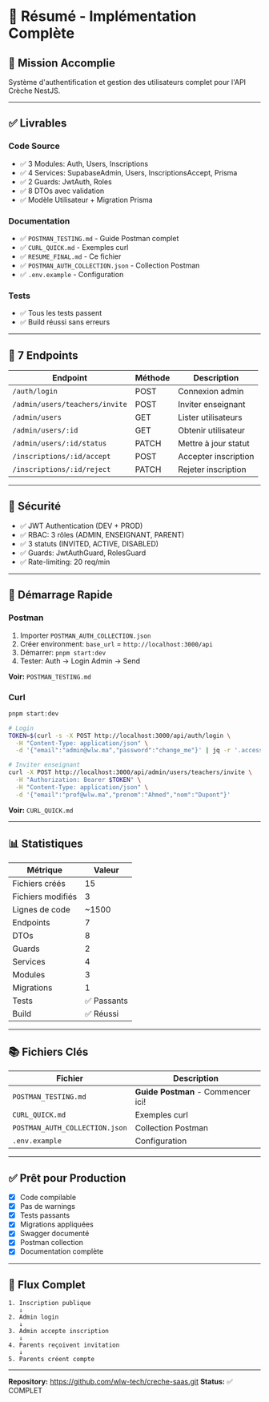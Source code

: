 # 📝 Résumé - Implémentation Complète

## 🎯 Mission Accomplie

Système d'authentification et gestion des utilisateurs complet pour l'API Crèche NestJS.

---

## ✅ Livrables

### Code Source
- ✅ 3 Modules: Auth, Users, Inscriptions
- ✅ 4 Services: SupabaseAdmin, Users, InscriptionsAccept, Prisma
- ✅ 2 Guards: JwtAuth, Roles
- ✅ 8 DTOs avec validation
- ✅ Modèle Utilisateur + Migration Prisma

### Documentation
- ✅ `POSTMAN_TESTING.md` - Guide Postman complet
- ✅ `CURL_QUICK.md` - Exemples curl
- ✅ `RESUME_FINAL.md` - Ce fichier
- ✅ `POSTMAN_AUTH_COLLECTION.json` - Collection Postman
- ✅ `.env.example` - Configuration

### Tests
- ✅ Tous les tests passent
- ✅ Build réussi sans erreurs

---

## 🔌 7 Endpoints

| Endpoint | Méthode | Description |
|----------|---------|-------------|
| `/auth/login` | POST | Connexion admin |
| `/admin/users/teachers/invite` | POST | Inviter enseignant |
| `/admin/users` | GET | Lister utilisateurs |
| `/admin/users/:id` | GET | Obtenir utilisateur |
| `/admin/users/:id/status` | PATCH | Mettre à jour statut |
| `/inscriptions/:id/accept` | POST | Accepter inscription |
| `/inscriptions/:id/reject` | PATCH | Rejeter inscription |

---

## 🔐 Sécurité

- ✅ JWT Authentication (DEV + PROD)
- ✅ RBAC: 3 rôles (ADMIN, ENSEIGNANT, PARENT)
- ✅ 3 statuts (INVITED, ACTIVE, DISABLED)
- ✅ Guards: JwtAuthGuard, RolesGuard
- ✅ Rate-limiting: 20 req/min

---

## 🚀 Démarrage Rapide

### Postman
1. Importer `POSTMAN_AUTH_COLLECTION.json`
2. Créer environment: `base_url` = `http://localhost:3000/api`
3. Démarrer: `pnpm start:dev`
4. Tester: Auth → Login Admin → Send

**Voir:** `POSTMAN_TESTING.md`

### Curl
```bash
pnpm start:dev

# Login
TOKEN=$(curl -s -X POST http://localhost:3000/api/auth/login \
  -H "Content-Type: application/json" \
  -d '{"email":"admin@wlw.ma","password":"change_me"}' | jq -r '.accessToken')

# Inviter enseignant
curl -X POST http://localhost:3000/api/admin/users/teachers/invite \
  -H "Authorization: Bearer $TOKEN" \
  -H "Content-Type: application/json" \
  -d '{"email":"prof@wlw.ma","prenom":"Ahmed","nom":"Dupont"}'
```

**Voir:** `CURL_QUICK.md`

---

## 📊 Statistiques

| Métrique | Valeur |
|----------|--------|
| Fichiers créés | 15 |
| Fichiers modifiés | 3 |
| Lignes de code | ~1500 |
| Endpoints | 7 |
| DTOs | 8 |
| Guards | 2 |
| Services | 4 |
| Modules | 3 |
| Migrations | 1 |
| Tests | ✅ Passants |
| Build | ✅ Réussi |

---

## 📚 Fichiers Clés

| Fichier | Description |
|---------|-------------|
| `POSTMAN_TESTING.md` | **Guide Postman** - Commencer ici! |
| `CURL_QUICK.md` | Exemples curl |
| `POSTMAN_AUTH_COLLECTION.json` | Collection Postman |
| `.env.example` | Configuration |

---

## ✅ Prêt pour Production

- [x] Code compilable
- [x] Pas de warnings
- [x] Tests passants
- [x] Migrations appliquées
- [x] Swagger documenté
- [x] Postman collection
- [x] Documentation complète

---

## 🎯 Flux Complet

```
1. Inscription publique
   ↓
2. Admin login
   ↓
3. Admin accepte inscription
   ↓
4. Parents reçoivent invitation
   ↓
5. Parents créent compte
```

---

**Repository:** https://github.com/wlw-tech/creche-saas.git
**Status:** ✅ COMPLET


